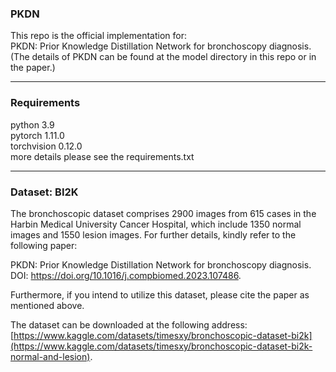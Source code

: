 ### PKDN
This repo is the official implementation for:  
PKDN: Prior Knowledge Distillation Network for bronchoscopy diagnosis.  
(The details of PKDN can be found at the model directory in this repo or in the paper.)

***
### Requirements
python 3.9  
pytorch 1.11.0  
torchvision 0.12.0  
more details please see the requirements.txt

***
### Dataset: BI2K
The bronchoscopic dataset comprises 2900 images from 615 cases in the Harbin Medical University Cancer Hospital, which include 1350 normal images and 1550 lesion images. For further details, kindly refer to the following paper:

PKDN: Prior Knowledge Distillation Network for bronchoscopy diagnosis.  
DOI: https://doi.org/10.1016/j.compbiomed.2023.107486.

Furthermore, if you intend to utilize this dataset, please cite the paper as mentioned above.

The dataset can be downloaded at the following address:   
[https://www.kaggle.com/datasets/timesxy/bronchoscopic-dataset-bi2k](https://www.kaggle.com/datasets/timesxy/bronchoscopic-dataset-bi2k-normal-and-lesion).
